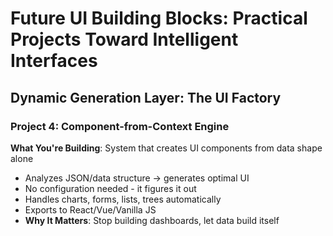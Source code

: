 # Future UI Building Blocks: Practical Projects Toward Intelligent Interfaces

## Dynamic Generation Layer: The UI Factory

### Project 4: Component-from-Context Engine

**What You're Building**: System that creates UI components from data shape alone

- Analyzes JSON/data structure → generates optimal UI
- No configuration needed - it figures it out
- Handles charts, forms, lists, trees automatically
- Exports to React/Vue/Vanilla JS
- **Why It Matters**: Stop building dashboards, let data build itself
